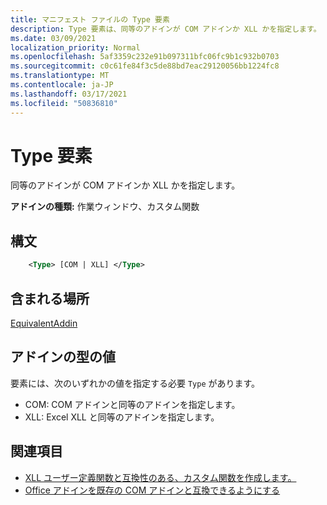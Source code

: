 ```yaml
---
title: マニフェスト ファイルの Type 要素
description: Type 要素は、同等のアドインが COM アドインか XLL かを指定します。
ms.date: 03/09/2021
localization_priority: Normal
ms.openlocfilehash: 5af3359c232e91b097311bfc06fc9b1c932b0703
ms.sourcegitcommit: c0c61fe84f3c5de88bd7eac29120056bb1224fc8
ms.translationtype: MT
ms.contentlocale: ja-JP
ms.lasthandoff: 03/17/2021
ms.locfileid: "50836810"
---
```

# <a name="type-element"></a>Type 要素

同等のアドインが COM アドインか XLL かを指定します。

**アドインの種類:** 作業ウィンドウ、カスタム関数

## <a name="syntax"></a>構文

```XML
    <Type> [COM | XLL] </Type>  
```

## <a name="contained-in"></a>含まれる場所

[EquivalentAddin](equivalentaddin.md)

## <a name="add-in-type-values"></a>アドインの型の値

要素には、次のいずれかの値を指定する必要 `Type` があります。

- COM: COM アドインと同等のアドインを指定します。
- XLL: Excel XLL と同等のアドインを指定します。

## <a name="see-also"></a>関連項目

- [XLL ユーザー定義関数と互換性のある、カスタム関数を作成します。](../../excel/make-custom-functions-compatible-with-xll-udf.md)
- [Office アドインを既存の COM アドインと互換できるようにする](../../develop/make-office-add-in-compatible-with-existing-com-add-in.md)
